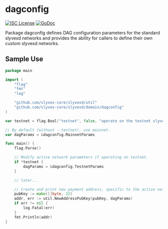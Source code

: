 dagconfig
========

[![ISC License](http://img.shields.io/badge/license-ISC-blue.svg)](https://choosealicense.com/licenses/isc/)
[![GoDoc](https://img.shields.io/badge/godoc-reference-blue.svg)](http://godoc.org/github.com/slyvex-core/slyvexd/dagconfig)

Package dagconfig defines DAG configuration parameters for the standard
slyvexd networks and provides the ability for callers to define their own custom
slyvexd networks.

## Sample Use

```Go
package main

import (
	"flag"
	"fmt"
	"log"

	"github.com/slyvex-core/slyvexd/util"
	"github.com/slyvex-core/slyvexd/domain/dagconfig"
)

var testnet = flag.Bool("testnet", false, "operate on the testnet slyvex network")

// By default (without --testnet), use mainnet.
var dagParams = &dagconfig.MainnetParams

func main() {
	flag.Parse()

	// Modify active network parameters if operating on testnet.
	if *testnet {
		dagParams = &dagconfig.TestnetParams
	}

	// later...

	// Create and print new payment address, specific to the active network.
	pubKey := make([]byte, 32)
	addr, err := util.NewAddressPubKey(pubKey, dagParams)
	if err != nil {
		log.Fatal(err)
	}
	fmt.Println(addr)
}
```
